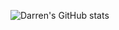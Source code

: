 ![Darren's GitHub stats](https://github-readme-stats.vercel.app/api?username=zxz4641@gmail.com&show_icons=true&theme=radical)
